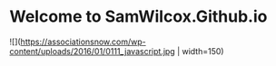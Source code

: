 # Welcome to SamWilcox.Github.io

![](https://associationsnow.com/wp-content/uploads/2016/01/0111_javascript.jpg | width=150)

